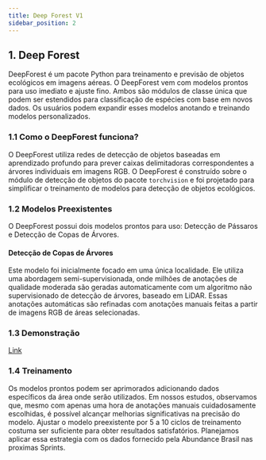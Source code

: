 ```yaml
---
title: Deep Forest V1
sidebar_position: 2
---
```


## 1. Deep Forest

DeepForest é um pacote Python para treinamento e previsão de objetos ecológicos em imagens aéreas. O DeepForest vem com modelos prontos para uso imediato e ajuste fino. Ambos são módulos de classe única que podem ser estendidos para classificação de espécies com base em novos dados. Os usuários podem expandir esses modelos anotando e treinando modelos personalizados.

### 1.1 Como o DeepForest funciona?

O DeepForest utiliza redes de detecção de objetos baseadas em aprendizado profundo para prever caixas delimitadoras correspondentes a árvores individuais em imagens RGB. O DeepForest é construído sobre o módulo de detecção de objetos do pacote `torchvision` e foi projetado para simplificar o treinamento de modelos para detecção de objetos ecológicos.

### 1.2 Modelos Preexistentes

O DeepForest possui dois modelos prontos para uso: Detecção de Pássaros e Detecção de Copas de Árvores.

#### Detecção de Copas de Árvores

Este modelo foi inicialmente focado em uma única localidade. Ele utiliza uma abordagem semi-supervisionada, onde milhões de anotações de qualidade moderada são geradas automaticamente com um algoritmo não supervisionado de detecção de árvores, baseado em LiDAR. Essas anotações automáticas são refinadas com anotações manuais feitas a partir de imagens RGB de áreas selecionadas.

### 1.3 Demonstração
[Link](https://drive.google.com/file/d/1NbZtUZutQRHHtMlsSrCs7S3_kmipifAk/view?usp=sharing)

### 1.4 Treinamento

Os modelos prontos podem ser aprimorados adicionando dados específicos da área onde serão utilizados. Em nossos estudos, observamos que, mesmo com apenas uma hora de anotações manuais cuidadosamente escolhidas, é possível alcançar melhorias significativas na precisão do modelo. Ajustar o modelo preexistente por 5 a 10 ciclos de treinamento costuma ser suficiente para obter resultados satisfatórios. Planejamos aplicar essa estrategia com os dados fornecido pela Abundance Brasil nas proximas Sprints.
